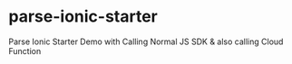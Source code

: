 # parse-ionic-starter
Parse Ionic Starter Demo with Calling Normal JS SDK &amp; also calling Cloud Function
